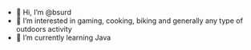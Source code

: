 - 👋 Hi, I’m @bsurd
- 👀 I’m interested in gaming, cooking, biking and generally any type of outdoors activity
- 🌱 I’m currently learning Java

<!---
- 💞️ I’m looking to collaborate on ...
- 📫 How to reach me ...

bsurd/bsurd is a ✨ special ✨ repository because its `README.md` (this file) appears on your GitHub profile.
You can click the Preview link to take a look at your changes.
--->
